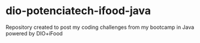 # dio-potenciatech-ifood-java
Repository created to post my coding challenges from my bootcamp in Java powered by DIO+iFood
